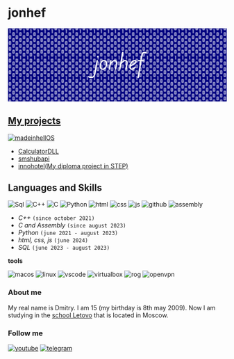 # jonhef

![jonhef](https://github.com/jonhef/Jonhef/blob/main/%D0%9D%D0%BE%D0%B2%D1%8B%D0%B9%20%D0%BF%D1%80%D0%BE%D0%B5%D0%BA%D1%82(3).png?raw=true)


## [My projects](https://github.com/jonhef?tab=repositories)
[![madeinhellOS](https://img.shields.io/badge/madeinhellOS-000000?style=for-the-badge&logo=data:image/svg%2bxml;base64,aHR0cHM6Ly9yYXcuZ2l0aHVidXNlcmNvbnRlbnQuY29tL2pvbmhlZi9tYWRlaW5oZWxsT1MvNmQyMDc5ZmU0NDdiY2Y0MzY3YzE1ZmNjNzIyNWFkMzU1M2EwNjZmMy9sb2dvLnN2Zw==)](https://github.com/jonhef/madeinhellOS)
- [CalculatorDLL](https://github.com/jonhef/CalculatorDLL)
- [smshubapi](https://github.com/jonhef/smshubapi)
- [innohotel(My diploma project in STEP)](https://github.com/jonhef/innohotel)

## Languages and Skills
![Sql](https://img.shields.io/badge/Sql-000080?style=for-the-badge&logo=postgresql&logoColor=white)
![C++](https://img.shields.io/badge/C++-000080?style=for-the-badge&logo=c%2B%2B&logoColor=white)
![C](https://img.shields.io/badge/C-000080?style=for-the-badge&logo=c&logoColor=white)
![Python](https://img.shields.io/badge/Python-000080?style=for-the-badge&logo=python&logoColor=white)
![html](https://img.shields.io/badge/html-000080?style=for-the-badge&logo=html5&logoColor=white)
![css](https://img.shields.io/badge/css-000080?style=for-the-badge&logo=css3&logoColor=white)
![js](https://img.shields.io/badge/js-000080?style=for-the-badge&logo=javascript&logoColor=white)
![github](https://img.shields.io/badge/github-000080?style=for-the-badge&logo=github&logoColor=white)
![assembly](https://img.shields.io/badge/assembly-000080?style=for-the-badge)
- *C++* `(since october 2021)`
- *C and Assembly* `(since august 2023)`
- *Python* `(june 2021 - august 2023)`
- *html, css, js* `(june 2024)`
- *SQL* `(june 2023 - august 2023)`

**tools**

![macos](https://img.shields.io/badge/macos-000080?style=for-the-badge&logo=macos&logoColor=white)
![linux](https://img.shields.io/badge/kali-000080?style=for-the-badge&logo=linux&logoColor=white)
![vscode](https://img.shields.io/badge/visual%20studio%20code-000080?style=for-the-badge&logo=visual-studio-code&logoColor=white)
![virtualbox](https://img.shields.io/badge/virtualbox-000080?style=for-the-badge&logo=virtualbox&logoColor=white)
![rog](https://img.shields.io/badge/rog-000080?style=for-the-badge&logo=republic-of-gamers&logoColor=white)
![openvpn](https://img.shields.io/badge/openvpn-000080?style=for-the-badge&logo=openvpn&logoColor=white)

### About me

My real name is Dmitry. I am 15 (my birthday is 8th may 2009). Now I am studying in the [school Letovo](https://letovo.ru/) that is located in Moscow.


### Follow me
[![youtube](https://img.shields.io/badge/youtube-000080?style=for-the-badge&logo=youtube&logoColor=white)](https://www.youtube.com/@jonhef)
[![telegram](https://img.shields.io/badge/telegram-000080?style=for-the-badge&logo=telegram&logoColor=white)](https://t.me/fx8320)